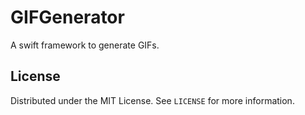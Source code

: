 # GIFGenerator

A swift framework to generate GIFs.

## License

Distributed under the MIT License. See `LICENSE` for more information.

